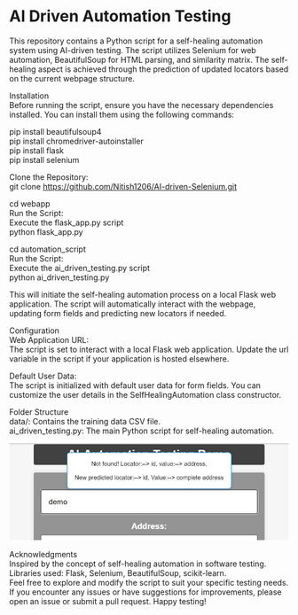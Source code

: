 # AI Driven Automation Testing

<p class="has-line-data" data-line-start="0" data-line-end="1">This repository contains a Python script for a self-healing automation system using AI-driven testing. The script utilizes Selenium for web automation, BeautifulSoup for HTML parsing, and similarity matrix. The self-healing aspect is achieved through the prediction of updated locators based on the current webpage structure.</p>
<p class="has-line-data" data-line-start="2" data-line-end="4">Installation<br>
Before running the script, ensure you have the necessary dependencies installed. You can install them using the following commands:</p>
<p class="has-line-data" data-line-start="5" data-line-end="9">pip install beautifulsoup4<br>
pip install chromedriver-autoinstaller<br>
pip install flask<br>
pip install selenium</p>
<p class="has-line-data" data-line-start="10" data-line-end="12">Clone the Repository:<br>
git clone <a href="https://github.com/Nitish1206/AI-driven-Selenium.git">https://github.com/Nitish1206/AI-driven-Selenium.git</a></p>
<p class="has-line-data" data-line-start="13" data-line-end="17">cd webapp<br>
Run the Script:<br>
Execute the flask_app.py script<br>
python flask_app.py</p>
<p class="has-line-data" data-line-start="18" data-line-end="22">cd automation_script<br>
Run the Script:<br>
Execute the ai_driven_testing.py script<br>
python ai_driven_testing.py</p>
<p class="has-line-data" data-line-start="23" data-line-end="24">This will initiate the self-healing automation process on a local Flask web application. The script will automatically interact with the webpage, updating form fields and predicting new locators if needed.</p>
<p class="has-line-data" data-line-start="25" data-line-end="28">Configuration<br>
Web Application URL:<br>
The script is set to interact with a local Flask web application. Update the url variable in the script if your application is hosted elsewhere.</p>
<p class="has-line-data" data-line-start="29" data-line-end="31">Default User Data:<br>
The script is initialized with default user data for form fields. You can customize the user details in the SelfHealingAutomation class constructor.</p>
<p class="has-line-data" data-line-start="32" data-line-end="35">Folder Structure<br>
data/: Contains the training data CSV file.<br>
ai_driven_testing.py: The main Python script for self-healing automation.</p>
<p class="has-line-data" data-line-start="36" data-line-end="37"><img src="results/automation_test.jpeg" alt="result"></p>
<p class="has-line-data" data-line-start="38" data-line-end="42">Acknowledgments<br>
Inspired by the concept of self-healing automation in software testing.<br>
Libraries used: Flask, Selenium, BeautifulSoup, scikit-learn.<br>
Feel free to explore and modify the script to suit your specific testing needs. If you encounter any issues or have suggestions for improvements, please open an issue or submit a pull request. Happy testing!</p>